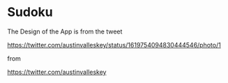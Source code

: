 # Sudoku

The Design of the App is from the tweet

https://twitter.com/austinvalleskey/status/1619754094830444546/photo/1

from

https://twitter.com/austinvalleskey
